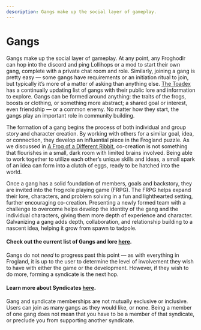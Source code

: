 ```yaml
---
description: Gangs make up the social layer of gameplay.
---
```


# Gangs

Gangs make up the social layer of gameplay. At any point, any Froghodlr can hop into the discord and ping Lollihops or a mod to start their own gang, complete with a private chat room and role. Similarly, joining a gang is pretty easy — some gangs have requirements or an initiation ritual to join, but typically it’s more of a matter of asking than anything else. [The Toadex](https://frogland.gitbook.io/toadex/frogland/organizations/gangs) has a continually updating list of gangs with their public lore and information to explore. Gangs can be formed around anything: the traits of the frogs, boosts or clothing, or something more abstract; a shared goal or interest, even friendship — or a common enemy. No matter how they start, the gangs play an important role in community building.

The formation of a gang begins the process of both individual and group story and character creation. By working with others for a similar goal, idea, or connection, they develop an influential piece in the Frogland puzzle. As we discussed in [A Frog of a Different Ribbit](https://frogland.medium.com/a-frog-of-a-different-ribbit-4561235171be), co-creation is not something that flourishes in a small, dark room with limited brains involved. Being able to work together to utilize each other’s unique skills and ideas, a small spark of an idea can form into a clutch of eggs, ready to be hatched into the world.

Once a gang has a solid foundation of members, goals and backstory, they are invited into the frog role playing game (FRPG). The FRPG helps expand their lore, characters, and problem solving in a fun and lighthearted setting, further encouraging co-creation. Presenting a newly formed team with a challenge to overcome helps develop the identity of the gang and the individual characters, giving them more depth of experience and character. Galvanizing a gang adds depth, collaboration, and relationship building to a nascent idea, helping it grow from spawn to tadpole.

#### Check out the current list of Gangs and lore [**here**](../../frogland/organizations/gangs-guilds-and-groups.md).&#x20;

Gangs do not _need_ to progress past this point — as with everything in Frogland, it is up to the user to determine the level of involvement they wish to have with either the game or the development. However, if they wish to do more, forming a syndicate is the next hop.

#### Learn more about Syndicates [here](syndicates.md).&#x20;

Gang and syndicate memberships are not mutually exclusive or inclusive. Users can join as many gangs as they would like, or none. Being a member of one gang does not mean that you have to be a member of that syndicate, or preclude you from supporting another syndicate.
